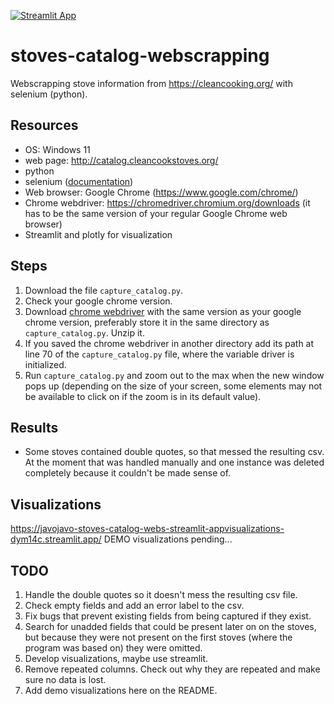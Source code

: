 [![Streamlit App](https://static.streamlit.io/badges/streamlit_badge_black_white.svg)](https://javojavo-stoves-catalog-webs-streamlit-appvisualizations-dym14c.streamlit.app/)                     
# stoves-catalog-webscrapping
Webscrapping stove information from https://cleancooking.org/ with selenium (python).


## Resources
- OS: Windows 11
- web page: http://catalog.cleancookstoves.org/
- python
- selenium ([documentation](https://selenium-python.readthedocs.io/index.html))
- Web browser: Google Chrome (https://www.google.com/chrome/) 
- Chrome webdriver: https://chromedriver.chromium.org/downloads (it has to be the same version of your regular Google Chrome web browser)
- Streamlit and plotly for visualization


## Steps
1. Download the file `capture_catalog.py`.
1. Check your google chrome version.
2. Download [chrome webdriver](https://www.google.com/chrome/) with the same version as your google chrome version, preferably store it in the same directory as `capture_catalog.py`. Unzip it.
3. If you saved the chrome webdriver in another directory add its path at line 70 of the `capture_catalog.py` file, where the variable driver is initialized.
4. Run `capture_catalog.py` and zoom out to the max when the new window pops up (depending on the size of your screen, some elements may not be available to click on if the zoom is in its default value).


## Results
- Some stoves contained double quotes, so that messed the resulting csv. At the moment that was handled manually and one instance was deleted completely because it couldn't be made sense of. 


## Visualizations
https://javojavo-stoves-catalog-webs-streamlit-appvisualizations-dym14c.streamlit.app/
DEMO visualizations pending...

## TODO
1. Handle the double quotes so it doesn't mess the resulting csv file.
2. Check empty fields and add an error label to the csv.
3. Fix bugs that prevent existing fields from being captured if they exist.
4. Search for unadded fields that could be present later on on the stoves, but because they were not present on the first stoves (where the program was based on) they were omitted.
5. Develop visualizations, maybe use streamlit.
6. Remove repeated columns. Check out why they are repeated and make sure no data is lost.
7. Add demo visualizations here on the README.
